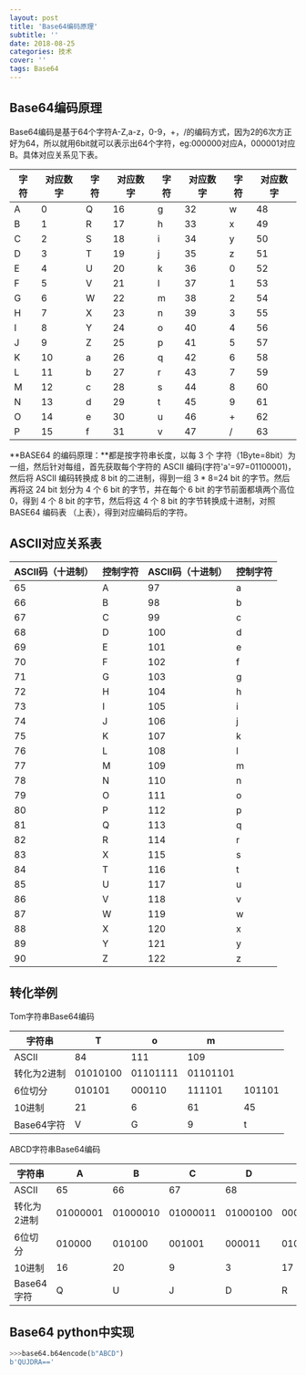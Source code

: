 ```yaml
---
layout: post
title: 'Base64编码原理'
subtitle: ''
date: 2018-08-25
categories: 技术
cover: ''
tags: Base64
---
```






## Base64编码原理

Base64编码是基于64个字符A-Z,a-z，0-9，+，/的编码方式，因为2的6次方正好为64，所以就用6bit就可以表示出64个字符，eg:000000对应A，000001对应B。具体对应关系见下表。

| 字符 | 对应数字 | 字符 | 对应数字 | 字符 | 对应数字 | 字符 | 对应数字 |
| ---- | -------- | ---- | -------- | ---- | -------- | ---- | -------- |
| A    | 0        | Q    | 16       | g    | 32       | w    | 48       |
| B    | 1        | R    | 17       | h    | 33       | x    | 49       |
| C    | 2        | S    | 18       | i    | 34       | y    | 50       |
| D    | 3        | T    | 19       | j    | 35       | z    | 51       |
| E    | 4        | U    | 20       | k    | 36       | 0    | 52       |
| F    | 5        | V    | 21       | l    | 37       | 1    | 53       |
| G    | 6        | W    | 22       | m    | 38       | 2    | 54       |
| H    | 7        | X    | 23       | n    | 39       | 3    | 55       |
| I    | 8        | Y    | 24       | o    | 40       | 4    | 56       |
| J    | 9        | Z    | 25       | p    | 41       | 5    | 57       |
| K    | 10       | a    | 26       | q    | 42       | 6    | 58       |
| L    | 11       | b    | 27       | r    | 43       | 7    | 59       |
| M    | 12       | c    | 28       | s    | 44       | 8    | 60       |
| N    | 13       | d    | 29       | t    | 45       | 9    | 61       |
| O    | 14       | e    | 30       | u    | 46       | +    | 62       |
| P    | 15       | f    | 31       | v    | 47       | /    | 63       |

**BASE64 的编码原理：**都是按字符串长度，以每 3 个 字符（1Byte=8bit）为一组，然后针对每组，首先获取每个字符的 ASCII 编码(字符'a'=97=01100001)，然后将 ASCII 编码转换成 8 bit 的二进制，得到一组 3 * 8=24 bit 的字节。然后再将这 24 bit 划分为 4 个 6 bit 的字节，并在每个 6 bit 的字节前面都填两个高位 0，得到 4 个 8 bit 的字节，然后将这 4 个 8 bit 的字节转换成十进制，对照 BASE64 编码表 （上表），得到对应编码后的字符。



## ASCII对应关系表

| ASCII码（十进制） | 控制字符 | ASCII码（十进制） | 控制字符 |
| ----------------- | -------- | ----------------- | -------- |
| 65                | A        | 97                | a        |
| 66                | B        | 98                | b        |
| 67                | C        | 99                | c        |
| 68                | D        | 100               | d        |
| 69                | E        | 101               | e        |
| 70                | F        | 102               | f        |
| 71                | G        | 103               | g        |
| 72                | H        | 104               | h        |
| 73                | I        | 105               | i        |
| 74                | J        | 106               | j        |
| 75                | K        | 107               | k        |
| 76                | L        | 108               | l        |
| 77                | M        | 109               | m        |
| 78                | N        | 110               | n        |
| 79                | O        | 111               | o        |
| 80                | P        | 112               | p        |
| 81                | Q        | 113               | q        |
| 82                | R        | 114               | r        |
| 83                | X        | 115               | s        |
| 84                | T        | 116               | t        |
| 85                | U        | 117               | u        |
| 86                | V        | 118               | v        |
| 87                | W        | 119               | w        |
| 88                | X        | 120               | x        |
| 89                | Y        | 121               | y        |
| 90                | Z        | 122               | z        |


## 转化举例

Tom字符串Base64编码

| 字符串 | T        | o        | m        |  |
| ------ | ------ | ------ | ------ | ------ |
| ASCII | 84 | 111      | 109 ||
| 转化为2进制 | 01010100 | 01101111 | 01101101 ||
| 6位切分 | 010101 | 000110 | 111101 | 101101 |
| 10进制 | 21 | 6 | 61 | 45 |
| Base64字符 | V | G | 9 | t |

ABCD字符串Base64编码

| 字符串      | A   | B   | C   | D   |  |  |  |  |
| ---- | ---- | ---- | ---- | ---- | ---- | ---- | ---- | ---- |
| ASCII | 65 | 66 | 67 |68|  |  |  |  |
| 转化为2进制 | 01000001 | 01000010 | 01000011 | 01000100 | 00000000 | 00000000 |  |  |
| 6位切分     | 010000 | 010100 | 001001 | 000011 | 010001 | 000000 | 000000 | 000000 |
| 10进制      | 16 | 20 | 9 | 3 | 17 | 0 | 0(异常) | 0(异常) |
| Base64字符  | Q | U | J | D | R | A | = | = |



## Base64 python中实现

```python
>>>base64.b64encode(b"ABCD")
b'QUJDRA=='
```

